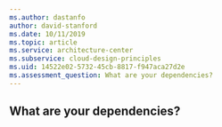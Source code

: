```yaml
---
ms.author: dastanfo
author: david-stanford
ms.date: 10/11/2019
ms.topic: article
ms.service: architecture-center
ms.subservice: cloud-design-principles
ms.uid: 14522e02-5732-45cb-8817-f947aca27d2e
ms.assessment_question: What are your dependencies?
---
```

## What are your dependencies?


